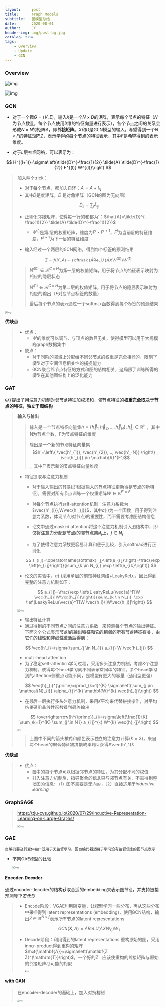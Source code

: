 ```yaml
---
layout:     post
title:      Graph Models
subtitle:   图模型总结
date:       2020-08-01
author:     JY
header-img: img/post-bg.jpg
catalog: true
tags:
    - Overview
    - Update
    - GCN
---
```




### Overview

![img](https://github.com/ZJU-CVs/zju-cvs.github.io/raw/master/img/graph-models/1.png)

![img](https://github.com/ZJU-CVs/zju-cvs.github.io/raw/master/img/graph-models/2.png)

### GCN

- 对于一个图$G=(V,E)$，输入$X$是一个$N\times D$的矩阵，表示每个节点的特征（$N$为节点数量，每个节点使用$D$维的特征向量进行表示），各个节点之间的关系会形成$N\times N$的矩阵$A$，即**邻接矩阵**。$X$和$D$是GCN模型的输入，希望得到一个$N\times F$的特征矩阵$Z$，表示学得的每个节点的特征表示，其中$F$是希望得到的表示维度。

- 对于$L$层神经网络，可以表示为：

$$
H^{(l+1)}=\sigma\left(\tilde{D}^{-\frac{1}{2}} \tilde{A} \tilde{D}^{-\frac{1}{2}} H^{(l)} W^{(l)}\right)
$$

> 加入两个trick：
>
> - 对于每个节点，都加入自环：$\tilde{A}=A+I_{N}$
> - 其中$\tilde{D}$是度矩阵，$\tilde{D}$ 是对角矩阵（GCN的图为无向图）          
>
> $$
> \tilde{D}_{ii}=\sum_j \tilde{A}_{ij}
> $$
>
> - 正则化邻接矩阵，使得每一行的和都为1：$\hat{A}=\tilde{D}^{-\frac{1}{2}} \tilde{A} \tilde{D}^{-\frac{1}{2}}$
>   
>   - $W^{(l)}$是第$l$层的权重矩阵，维度为$F^l\times F^{l+1}$，$F^{l}$为当前层的特征维度，$F^{l+1}$为下一层的特征维度
> - 输入经过一个两层的GCN网络，得到每个标签的预测结果
>
> $$
> Z=f(X, A)=\operatorname{softmax}\left(\hat{A} \operatorname{ReLU}\left(\hat{A} X W^{(0)}\right) W^{(1)}\right)
> $$
>
> > $W^{(0)}\in \mathcal{R}^{C\times H}$为第一层的权值矩阵，用于将节点的特征表示映射为相应的隐层状态
> >
> > $W^{(1)}\in \mathcal{R}^{C\times H}$为第二层的权值矩阵，用于将节点的隐层表示映射为相应的输出（$F$对应节点标签的数量）
> >
> > 最后每个节点的表示通过一个softmax函数得到每个标签的预测结果

<img src="https://github.com/ZJU-CVs/zju-cvs.github.io/raw/master/img/graph-models/GCN.png" alt="img" style="zoom:50%;" />

**优缺点**

> - 优点：
>   - $W^l$的维度可以调节，与顶点的数目无关，使得模型可以用于大规模的graph数据集中
> - 缺点：
>   - 对于同阶的邻域上分配给不同邻节点的权重是完全相同的，限制了模型对于空间信息相关性的捕捉能力
>   - GCN聚合邻节点特征的方式和图的结构相关，这局限了训练所得的模型在其他图结构上的泛化能力

 



### GAT

`GAT`提出了用注意力机制对邻节点特征加权求和，邻节点特征的**权重完全取决于节点的特征，独立于图结构**

> **输入与输出**
>
> > 输入是一个节点特征向量集$h=\left\{ \vec{h}_{1}, \vec{h}_{2}, ..., \vec{h}_{N} \right\} , \vec{h}_{i} \in \mathbb{R}^{F}$ ，其中N​为节点个数，​F​为节点特征的维度
> >
> > 输出是一个新的节点特征向量集$$h'=\left\{ \vec{h'_{1}}, \vec{h'_{2}},..., \vec{h'_{N}} \right\} , \vec{h'_{i}} \in \mathbb{R}^{F'}$$，其中F'表示新的节点特征向量维度
>
> 
>
> - 特征提取与注意力机制
>
>   - 对于输入输出的转换(即根据输入的节点特征更新得到节点的新特征)，需要对所有节点训练一个权重矩阵$W\in \mathbb{R}^{F'\times F}$
>
>   - 对每个节点执行self-attention机制，注意力系数为$\vec{h'_{i}},W\vec{h'_{j}}$，其中$a(\cdot)$为一个函数，用于得到注意力系数，体现节点$j$对节点$i$的重要性，而不需要考虑图结构信息
>
>   - 论文中通过masked attention将这个注意力机制引入图结构中，即**仅将注意力分配到节点$i$的邻节点集$N_i$上，$j\in N_i$**
>
>   - 为了使得注意力系数更容易计算和便于比较，引入softmax进行正则化
>   
>   $$
>   a_{i j}=\operatorname{softmax}_{j}\left(e_{i j}\right)=\frac{\exp \left(e_{i j}\right)}{\sum_{k \in N_{i}} \exp \left(e_{i k}\right)}
>   $$
>   
>   
>   
> - 论文的实验中，$a(\cdot)$采用单层的前馈神经网络+LeakyReLu，因此得到完整的注意力机制如下：
>
> $$
> a_{i j}=\frac{\exp \left(L eakyReLu(\vec{a}^T[W \vec{h_i}\|W\vec{h_j}])\right)}{\sum_{k \in N_{i}} \exp \left(LeakyReLu(\vec{a}^T[W \vec{h_i}\|W\vec{h_j}]\right)}
> $$
>
> 
>
> <img src="https://github.com/ZJU-CVs/zju-cvs.github.io/raw/master/img/graph-models/4.png" alt="img" style="zoom:50%;" />
>
> - 输出特征计算
>  - 通过得到的不同节点之间的注意力系数，来预测每个节点的输出特征。下面这个公式表示**节点$i$的输出特征和它的相邻的所有节点特征有关，由它们的线性和非线性激活后得到**：
>
> $$
> \vec{h'_i}=\sigma(\sum_{j \in N_{i}} a_{i j} W \vec{h}_{j})
> $$
>
> - multi-head attention
>  - 为了稳定self-attention学习过程，采用多头注意力机制，考虑$K$个注意力机制，使得每个head学习到不同表示空间中的特征，多个head学习到的attention侧重点可能不同，是模型有更大的容量（通用型更强）
>
> $$
> \vec{h}_{i}^{\prime}=\prod_{k=1}^{K} \sigma\left(\sum_{j \in \mathcal{N}_{i}} \alpha_{i j}^{k} \mathbf{W}^{k} \vec{h}_{j}\right)
> $$
>
>  - 在最后一层执行多头注意力机制，采用$K$平均来代替拼接操作，对平均结果采用非线性函数得到最终输出
>
> $$
> \overrightarrow{h^{\prime}}_{i}=\sigma\left(\frac{1}{K} \sum_{k=1}^{K} \sum_{j \in N i} a_{i j}^{k} W^{k} \vec{h}_{j}\right)
> $$
>
> <img src="https://github.com/ZJU-CVs/zju-cvs.github.io/raw/master/img/graph-models/GAT.png" alt="img" style="zoom:30%;" />
>
>  > 上图中不同的箭头样式和颜色表示独立的注意力计算($K=3$)，来自每个head的聚合特征被拼接或平均以获得$\vec{h'_1}$



**优缺点**

> - 优点：
>   - 图中的每个节点可以根据邻节点的特征，为其分配不同的权值
>   - 引入注意力机制后，指导聚合的信息只与邻节点有关，不需得到整张图的信息: （1）图不需要是无向的；（2）直接适用于*inductive learning*



### GraphSAGE

>  https://zju-cvs.github.io/2020/07/29/Inductive-Representation-Learning-on-Large-Graphs/
>
> <img src="https://github.com/ZJU-CVs/zju-cvs.github.io/raw/master/img/graph-models/11.png" alt="img" style="zoom:50%;" />



### GAE

`自编码器及其变体被广泛用于无监督学习，图自编码器适用于学习没有监督信息的图节点表示`

- 不同GAE模型的比较

  <img src="https://github.com/ZJU-CVs/zju-cvs.github.io/raw/master/img/graph-models/GAE.png" alt="img" style="zoom:50%;" />



#### Encoder-Decoder

通过encoder-decoder的结构获取合适的embedding来表示图节点，并支持链接预测等下游任务

> - Encode阶段：VGAE利用隐变量，让模型学习一些分布，再从这些分布中采样得到 latent representations (embedding)，使用GCN结构，输出$Z\in \mathbb{R}^{N\times f}$表示所有节点的latent representations
>
>   
> $$
> {GCN}(\mathbf{X}, {A})=\tilde{{A}} {Re} {LU}\left(\tilde{{A}} {X} {W}_{{0}}\right) {W}_{{1}}
> $$
> 
>
> - Decode阶段：利用得到的latent representations 重构原始的图，采用inner-product得到重构的矩阵$\hat{\mathbf{A}}=\sigma\left(\mathbf{Z Z}^{\mathrm{T}}\right)$，一个好的$Z$，应该使重构的邻接矩阵与原始的邻接矩阵尽可能的相似
>
>   <img src="https://github.com/ZJU-CVs/zju-cvs.github.io/raw/master/img/graph-models/18.png" alt="img" style="zoom:30%;" />



#### with GAN

> 在encoder-decoder的基础上，加入对抗机制
>
> <img src="https://github.com/ZJU-CVs/zju-cvs.github.io/raw/master/img/graph-models/19.png" alt="img" style="zoom:40%;" />